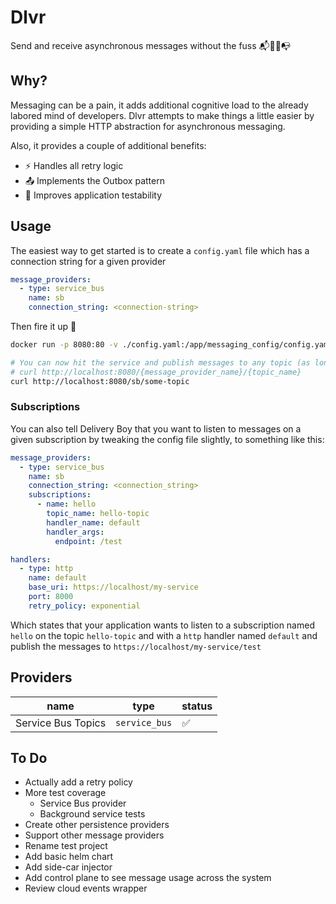 # Dlvr

Send and receive asynchronous messages without the fuss 📬🚴💨📭

## Why?

Messaging can be a pain, it adds additional cognitive load to the already labored mind of developers. Dlvr attempts to make things a little easier by providing a simple HTTP abstraction for asynchronous messaging.

Also, it provides a couple of additional benefits:

- ⚡ Handles all retry logic
- 📤 Implements the Outbox pattern
- 🧪 Improves application testability

## Usage

The easiest way to get started is to create a `config.yaml` file which has a connection string for a given provider

```yaml
message_providers:
  - type: service_bus
    name: sb
    connection_string: <connection-string>
```

Then fire it up 🚀

```sh
docker run -p 8080:80 -v ./config.yaml:/app/messaging_config/config.yaml -t wattcode/messaging-sidecar:latest

# You can now hit the service and publish messages to any topic (as long as it actually exists)
# curl http://localhost:8080/{message_provider_name}/{topic_name}
curl http://localhost:8080/sb/some-topic
```

### Subscriptions

You can also tell Delivery Boy that you want to listen to messages on a given subscription by tweaking the config file slightly, to something like this:

```yaml
message_providers:
  - type: service_bus
    name: sb
    connection_string: <connection_string>
    subscriptions:
      - name: hello
        topic_name: hello-topic
        handler_name: default
        handler_args:
          endpoint: /test

handlers:
  - type: http
    name: default
    base_uri: https://localhost/my-service
    port: 8000
    retry_policy: exponential
```

Which states that your application wants to listen to a subscription named `hello` on the topic `hello-topic` and with a `http` handler named `default` and publish the messages to `https://localhost/my-service/test`

## Providers

| name | type | status |
|---|---|---|
| Service Bus Topics | `service_bus` | ✅ |

## To Do

- Actually add a retry policy
- More test coverage
  - Service Bus provider
  - Background service tests
- Create other persistence providers
- Support other message providers
- Rename test project
- Add basic helm chart
- Add side-car injector
- Add control plane to see message usage across the system
- Review cloud events wrapper